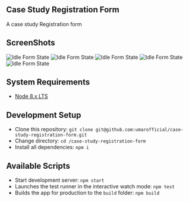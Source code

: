 ## Case Study Registration Form
A case study Registration form

## ScreenShots
![Idle Form State](https://user-images.githubusercontent.com/12496663/57967570-c9b9f100-7958-11e9-8640-2abf007a3a55.png)
![Idle Form State](https://user-images.githubusercontent.com/12496663/57967577-d76f7680-7958-11e9-837d-be090bcb5d12.png)
![Idle Form State](https://user-images.githubusercontent.com/12496663/57967586-e0604800-7958-11e9-868c-65a16aa2acf3.png)
![Idle Form State](https://user-images.githubusercontent.com/12496663/57967588-e9511980-7958-11e9-8446-35f8c09679e3.png)
![Idle Form State](https://user-images.githubusercontent.com/12496663/57967592-ee15cd80-7958-11e9-8307-f98a6c90ea8b.png)

## System Requirements
- [Node 8.x LTS](https://nodejs.org/en/blog/release/v8.16.0/)

## Development Setup
- Clone this repository: `git clone git@github.com:umarofficial/case-study-registration-form.git`
- Change directory: `cd /case-study-registration-form`
- Install all dependencies: `npm i`


## Available Scripts
- Start development server: `npm start`
- Launches the test runner in the interactive watch mode: `npm test`
- Builds the app for production to the `build` folder: `npm build`
